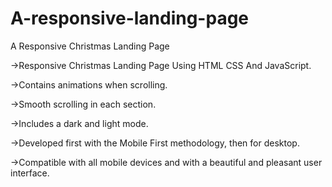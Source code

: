 # A-responsive-landing-page


A Responsive Christmas Landing Page

->Responsive Christmas Landing Page Using HTML CSS And JavaScript.

->Contains animations when scrolling.

->Smooth scrolling in each section.

->Includes a dark and light mode.

->Developed first with the Mobile First methodology, then for desktop.

->Compatible with all mobile devices and with a beautiful and pleasant user interface.

